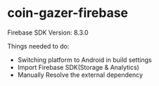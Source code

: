 # coin-gazer-firebase
Firebase SDK Version: 8.3.0

Things needed to do:
- Switching platform to Android in build settings
- Import Firebase SDK(Storage & Analytics)
- Manually Resolve the external dependency
